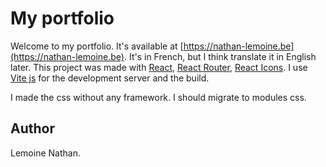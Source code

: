 # My portfolio

Welcome to my portfolio. It's available at [https://nathan-lemoine.be](https://nathan-lemoine.be).
It's in French, but I think translate it in English later.
This project was made with [React](https://reactjs.org/), [React Router](https://reactrouter.com/), [React Icons](https://react-icons.github.io/react-icons/).
I use [Vite js](https://vitejs.dev/) for the development server and the build.

I made the css without any framework. I should migrate to modules css.

## Author

Lemoine Nathan.
